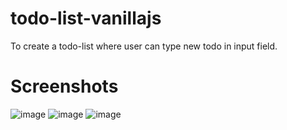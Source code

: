 # todo-list-vanillajs
To create a todo-list where user can type new todo in input field.
# Screenshots
![image](https://user-images.githubusercontent.com/47273243/64093414-2ff54300-cd93-11e9-971c-0abb32aad97b.png)
![image](https://user-images.githubusercontent.com/47273243/64093409-29ff6200-cd93-11e9-814f-08d8dbd35e2d.png)
![image](https://user-images.githubusercontent.com/47273243/64093418-35528d80-cd93-11e9-9ba0-783ac04d90d0.png)


